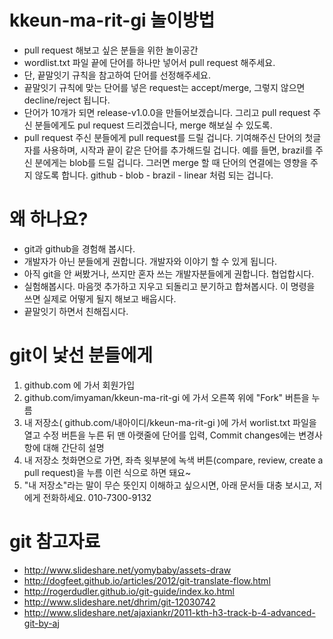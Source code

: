 # kkeun-ma-rit-gi 놀이방법
* pull request 해보고 싶은 분들을 위한 놀이공간
* wordlist.txt 파일 끝에 단어를 하나만 넣어서 pull request 해주세요.
* 단, 끝말잇기 규칙을 참고하여 단어를 선정해주세요.
* 끝말잇기 규칙에 맞는 단어를 넣은 request는 accept/merge, 그렇지 않으면 decline/reject 됩니다.
* 단어가 10개가 되면 release-v1.0.0을 만들어보겠습니다. 그리고 pull request 주신 분들에게도 pul request 드리겠습니다, merge 해보실 수 있도록. 
* pull request 주신 분들에게 pull request를 드릴 겁니다. 기여해주신 단어의 첫글자를 사용하며, 시작과 끝이 같은 단어를 추가해드릴 겁니다. 예를 들면, brazil를 주신 분에게는 blob를 드릴 겁니다. 그러면 merge 할 때 단어의 연결에는 영향을 주지 않도록 합니다. github - blob - brazil - linear 처럼 되는 겁니다.

# 왜 하나요?
* git과 github을 경험해 봅시다.
* 개발자가 아닌 분들에게 권합니다. 개발자와 이야기 할 수 있게 됩니다.
* 아직 git을 안 써봤거나, 쓰지만 혼자 쓰는 개발자분들에게 권합니다. 협업합시다.
* 실험해봅시다. 마음껏 추가하고 지우고 되돌리고 분기하고 합쳐봅시다. 이 명령을 쓰면 실제로 어떻게 될지 해보고 배웁시다.
* 끝말잇기 하면서 친해집시다.

# git이 낯선 분들에게
1. github.com 에 가서 회원가입
1. github.com/imyaman/kkeun-ma-rit-gi 에 가서 오른쪽 위에 "Fork" 버튼을 누름
1. 내 저장소( github.com/내아이디/kkeun-ma-rit-gi )에 가서 worlist.txt 파일을 열고 수정 버튼을 누른 뒤 맨 아랫줄에 단어를 입력, Commit changes에는 변경사항에 대해 간단히 설명
1. 내 저장소 첫화면으로 가면, 좌측 윗부분에 녹색 버튼(compare, review, create a pull request)을 누름
이런 식으로 하면 돼요~
1. "내 저장소"라는 말이 무슨 뜻인지 이해하고 싶으시면, 아래 문서들 대충 보시고, 저에게 전화하세요. 010-7300-9132

# git 참고자료
* http://www.slideshare.net/yomybaby/assets-draw
* http://dogfeet.github.io/articles/2012/git-translate-flow.html
* http://rogerdudler.github.io/git-guide/index.ko.html
* http://www.slideshare.net/dhrim/git-12030742
* http://www.slideshare.net/ajaxiankr/2011-kth-h3-track-b-4-advanced-git-by-aj
